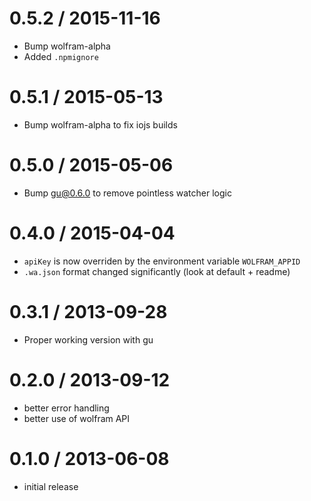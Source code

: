 0.5.2 / 2015-11-16
==================
  * Bump wolfram-alpha
  * Added `.npmignore`

0.5.1 / 2015-05-13
==================
  * Bump wolfram-alpha to fix iojs builds

0.5.0 / 2015-05-06
==================
  * Bump gu@0.6.0 to remove pointless watcher logic

0.4.0 / 2015-04-04
==================
  * `apiKey` is now overriden by the environment variable `WOLFRAM_APPID`
  * `.wa.json` format changed significantly (look at default + readme)

0.3.1 / 2013-09-28
==================
  * Proper working version with gu

0.2.0 / 2013-09-12
==================
  * better error handling
  * better use of wolfram API

0.1.0 / 2013-06-08
==================
  * initial release
